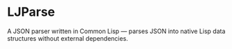 # LJParse
A JSON parser written in Common Lisp — parses JSON into native Lisp data structures without external dependencies.
